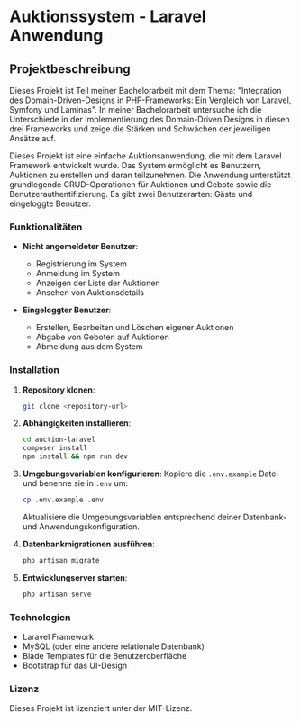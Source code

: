 # Auktionssystem - Laravel Anwendung

## Projektbeschreibung

Dieses Projekt ist Teil meiner Bachelorarbeit mit dem Thema: "Integration des Domain-Driven-Designs in PHP-Frameworks:
Ein Vergleich von Laravel, Symfony und Laminas". In meiner Bachelorarbeit untersuche ich die Unterschiede in der
Implementierung des Domain-Driven Designs in diesen drei Frameworks und zeige die Stärken und Schwächen der jeweiligen
Ansätze auf.

Dieses Projekt ist eine einfache Auktionsanwendung, die mit dem Laravel Framework entwickelt wurde. Das System
ermöglicht es Benutzern, Auktionen zu erstellen und daran teilzunehmen. Die Anwendung unterstützt grundlegende
CRUD-Operationen für Auktionen und Gebote sowie die Benutzerauthentifizierung. Es gibt zwei Benutzerarten: Gäste und
eingeloggte Benutzer.

### Funktionalitäten

- **Nicht angemeldeter Benutzer**:
    - Registrierung im System
    - Anmeldung im System
    - Anzeigen der Liste der Auktionen
    - Ansehen von Auktionsdetails

- **Eingeloggter Benutzer**:
    - Erstellen, Bearbeiten und Löschen eigener Auktionen
    - Abgabe von Geboten auf Auktionen
    - Abmeldung aus dem System

### Installation

1. **Repository klonen**:
   ```bash
   git clone <repository-url>
   ```

2. **Abhängigkeiten installieren**:
   ```bash
   cd auction-laravel
   composer install
   npm install && npm run dev
   ```

3. **Umgebungsvariablen konfigurieren**:
   Kopiere die `.env.example` Datei und benenne sie in `.env` um:
   ```bash
   cp .env.example .env
   ```
   Aktualisiere die Umgebungsvariablen entsprechend deiner Datenbank- und Anwendungskonfiguration.

4. **Datenbankmigrationen ausführen**:
   ```bash
   php artisan migrate
   ```

5. **Entwicklungserver starten**:
   ```bash
   php artisan serve
   ```

### Technologien

- Laravel Framework
- MySQL (oder eine andere relationale Datenbank)
- Blade Templates für die Benutzeroberfläche
- Bootstrap für das UI-Design

### Lizenz

Dieses Projekt ist lizenziert unter der MIT-Lizenz.

